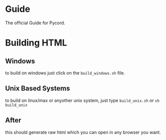 # Guide
The official Guide for Pycord.

# Building HTML

## Windows
to build on windows just click on the `build_windows.sh` file.

## Unix Based Systems
to build on linux/max or anyother unix system, just type `build_unix.sh` or `sh build_unix`

## After
this should generate raw html which you can open in any browser you want.
